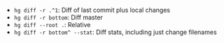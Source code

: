 - `hg diff -r .^1`: Diff of last commit plus local changes
- `hg diff -r bottom`: Diff master
- `hg diff --root .`: Relative
- `hg diff -r bottom^ --stat`: Diff stats, including just change filenames
